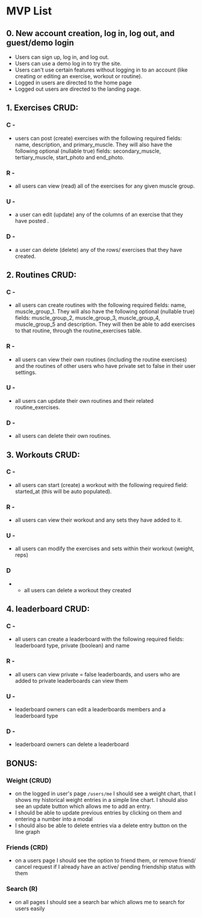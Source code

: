 # MVP List

## 0. New account creation, log in, log out, and guest/demo login

* Users can sign up, log in, and log out.
* Users can use a demo log in to try the site.
* Users can't use certain features without logging in to an account (like creating or editing an exercise, workout or routine).
* Logged in users are directed to the home page
* Logged out users are directed to the landing page.

## 1. Exercises CRUD:

### C -
* users can post (create) exercises with the following required fields: name, description, and primary_muscle. They will also have the following optional (nullable true) fields: secondary_muscle, tertiary_muscle, start_photo and end_photo.

### R -
 *  all users can view (read) all of the exercises for any given muscle group.

### U -
* a user can edit (update) any of the columns of an exercise that they have posted .

### D -
* a user can delete (delete) any of the rows/ exercises that they have created.

## 2. Routines CRUD:

### C -
* all users can create routines with the following required fields: name, muscle_group_1. They will also have the following optional (nullable true) fields: muscle_group_2, muscle_group_3, muscle_group_4, muscle_group_5 and description. They will then be able to add exercises to that routine, through the routine_exercises table.

### R -
* all users can view their own routines (including the routine exercises) and the routines of other users who have private set to false in their user settings.

### U -
* all users can update their own routines and their related routine_exercises.

### D -
* all users can delete their own routines.

## 3. Workouts CRUD:

### C -
* all users can start (create) a workout with the following required field: started_at (this will be auto populated).

### R -
* all users can view their workout and any sets they have added to it.

### U -
* all users can modify the exercises and sets within their workout (weight, reps)

### D
* - all users can delete a workout they created

## 4. leaderboard CRUD:

### C -
* all users can create a leaderboard with the following required fields: leaderboard type, private (boolean) and name

### R -
* all users can view private = false leaderboards, and users who are added to private leaderboards can view them

### U -
* leaderboard owners can edit a leaderboards members and a leaderboard type

### D -
* leaderboard owners can delete a leaderboard

## BONUS:



### Weight (CRUD)
  * on the logged in user's page `/users/me` I should see a weight chart, that I shows my historical weight entries in a simple line chart. I should also see an update button which allows me to add an entry.
  * I should be able to update previous entries by clicking on them and entering a number into a modal
  * I should also be able to delete entries via a delete entry button on the line graph

### Friends (CRD)
  * on a users page I should see the option to friend them, or remove friend/ cancel request if I already have an active/ pending friendship status with them

### Search (R)
  * on all pages I should see a search bar which allows me to search for users easily
